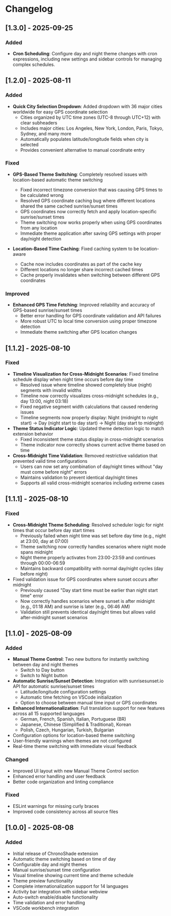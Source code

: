 # Changelog

## [1.3.0] - 2025-09-25

### Added

- **Cron Scheduling**: Configure day and night theme changes with cron expressions, including new settings and sidebar controls for managing complex schedules.

## [1.2.0] - 2025-08-11

### Added

- **Quick City Selection Dropdown**: Added dropdown with 36 major cities worldwide for easy GPS coordinate selection
  - Cities organized by UTC time zones (UTC-8 through UTC+12) with clear subheaders
  - Includes major cities: Los Angeles, New York, London, Paris, Tokyo, Sydney, and many more
  - Automatically populates latitude/longitude fields when city is selected
  - Provides convenient alternative to manual coordinate entry

### Fixed

- **GPS-Based Theme Switching**: Completely resolved issues with location-based automatic theme switching

  - Fixed incorrect timezone conversion that was causing GPS times to be calculated wrong
  - Resolved GPS coordinate caching bug where different locations shared the same cached sunrise/sunset times
  - GPS coordinates now correctly fetch and apply location-specific sunrise/sunset times
  - Theme switching now works properly when using GPS coordinates from any location
  - Immediate theme application after saving GPS settings with proper day/night detection

- **Location-Based Time Caching**: Fixed caching system to be location-aware
  - Cache now includes coordinates as part of the cache key
  - Different locations no longer share incorrect cached times
  - Cache properly invalidates when switching between different GPS coordinates

### Improved

- **Enhanced GPS Time Fetching**: Improved reliability and accuracy of GPS-based sunrise/sunset times
  - Better error handling for GPS coordinate validation and API failures
  - More robust UTC to local time conversion using proper timezone detection
  - Immediate theme switching after GPS location changes

## [1.1.2] - 2025-08-10

### Fixed

- **Timeline Visualization for Cross-Midnight Scenarios**: Fixed timeline schedule display when night time occurs before day time
  - Resolved issue where timeline showed completely blue (night) segments with invalid widths
  - Timeline now correctly visualizes cross-midnight schedules (e.g., day 13:00, night 03:18)
  - Fixed negative segment width calculations that caused rendering issues
  - Timeline segments now properly display: Night (midnight to night start) → Day (night start to day start) → Night (day start to midnight)
- **Theme Status Indicator Logic**: Updated theme detection logic to match extension behavior
  - Fixed inconsistent theme status display in cross-midnight scenarios
  - Theme indicator now correctly shows current active theme based on time
- **Cross-Midnight Time Validation**: Removed restrictive validation that prevented valid time configurations
  - Users can now set any combination of day/night times without "day must come before night" errors
  - Maintains validation to prevent identical day/night times
  - Supports all valid cross-midnight scenarios including extreme cases

## [1.1.1] - 2025-08-10

### Fixed

- **Cross-Midnight Theme Scheduling**: Resolved scheduler logic for night times that occur before day start times
  - Previously failed when night time was set before day time (e.g., night at 23:00, day at 07:00)
  - Theme switching now correctly handles scenarios where night mode spans midnight
  - Night theme properly activates from 23:00-23:59 and continues through 00:00-06:59
  - Maintains backward compatibility with normal day/night cycles (day before night)
- Fixed validation issue for GPS coordinates where sunset occurs after midnight
  - Previously caused "Day start time must be earlier than night start time" error
  - Now correctly handles scenarios where sunset is after midnight (e.g., 01:18 AM) and sunrise is later (e.g., 06:46 AM)
  - Validation still prevents identical day/night times but allows valid after-midnight sunset scenarios

## [1.1.0] - 2025-08-09

### Added

- **Manual Theme Control**: Two new buttons for instantly switching between day and night themes
  - Switch to Day button
  - Switch to Night button
- **Automatic Sunrise/Sunset Detection**: Integration with sunrisesunset.io API for automatic sunrise/sunset times
  - Latitude/longitude configuration settings
  - Automatic time fetching on VSCode initialization
  - Option to choose between manual time input or GPS coordinates
- **Enhanced Internationalization**: Full translation support for new features across all 15 supported languages
  - German, French, Spanish, Italian, Portuguese (BR)
  - Japanese, Chinese (Simplified & Traditional), Korean
  - Polish, Czech, Hungarian, Turkish, Bulgarian
- Configuration options for location-based theme switching
- User-friendly warnings when themes are not configured
- Real-time theme switching with immediate visual feedback

### Changed

- Improved UI layout with new Manual Theme Control section
- Enhanced error handling and user feedback
- Better code organization and linting compliance

### Fixed

- ESLint warnings for missing curly braces
- Improved code consistency across all source files

## [1.0.0] - 2025-08-08

### Added

- Initial release of ChronoShade extension
- Automatic theme switching based on time of day
- Configurable day and night themes
- Manual sunrise/sunset time configuration
- Visual timeline showing current time and theme schedule
- Theme preview functionality
- Complete internationalization support for 14 languages
- Activity bar integration with sidebar webview
- Auto-switch enable/disable functionality
- Time validation and error handling
- VSCode workbench integration

